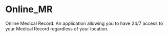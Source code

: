 # Online_MR
Online Medical Record.
An application allowing you to have 24/7 access to your Medical Record regardless of your location.
